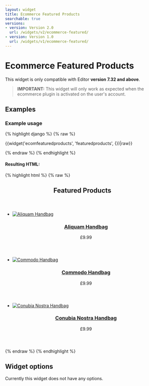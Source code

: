 ```yaml
---
layout: widget
title: Ecommerce Featured Products
searchable: true
versions:
- version: Version 2.0
  url: /widgets/v2/ecommerce-featured/
- version: Version 1.0
  url: /widgets/v1/ecommerce-featured/
---
```


# Ecommerce Featured Products

This widget is only compatible with Editor **version 7.32 and above**.

> **IMPORTANT:** This widget will only work as expected when the ecommerce plugin is activated on the user's account.

## Examples

### Example usage

{% highlight django %}
{% raw %}

{{widget('ecomfeaturedproducts', 'featuredproducts', {})|raw}}

{% endraw %}
{% endhighlight %}

#### Resulting HTML:

{% highlight html %}
{% raw %}

<div id="page-zones__main-widgets__ecomfeaturedproductsWidget" data-name="ecomfeaturedproducts" class="widget  widget--zone-widget">
  <div class="bk-ecomfeaturedproducts  ecomfeaturedproducts  widget__ecomfeaturedproducts">
    <section class="listing-section  listing-section--featured  ecomfeaturedproducts__listing-section">
      <header class="listing-header  ecomfeaturedproducts__listing-header">
        <h2 class="listing-title  ecomfeaturedproducts__listing-title">Featured Products</h2>
      </header>
      <div class="listing-body  ecomfeaturedproducts__listing-body  even products-6">
        <ul class="product-list  ecomfeaturedproducts__product-list">
          <li class="product-item  ecomfeaturedproducts__product-item">
            <article class="product-item-article  ecomfeaturedproducts__product-item-article">
              <div class="product-item-image  ecomfeaturedproducts__product-item-image">
                <a class="image-link  ecomfeaturedproducts__image-link" href="/store/product/" style="background-image:url('//placehold.it/2250x800')">
                  <img class="image  image--thumb  ecomfeaturedproducts__image" src="//placehold.it/2250x800" alt="Aliquam Handbag">
                </a>
              </div>
              <header class="product-item-details  ecomfeaturedproducts__product-content">
                <h3 class="product-item-title  ecomfeaturedproducts__product-item-title">
                  <a class="title-link  ecomfeaturedproducts__title-link" href="/store/product/">Aliquam Handbag</a>
                </h3>
                <p class="product-item-price  ecomfeaturedproducts__product-item-price">£9.99</p>
              </header>
            </article>
          </li>
          <li class="product-item  ecomfeaturedproducts__product-item">
            <article class="product-item-article  ecomfeaturedproducts__product-item-article">
              <div class="product-item-image  ecomfeaturedproducts__product-item-image">
                <a class="image-link  ecomfeaturedproducts__image-link" href="/store/product/" style="background-image:url('//placehold.it/300x100')">
                <img class="image  image--thumb  ecomfeaturedproducts__image" src="//placehold.it/300x100" alt="Commodo Handbag">
                </a>
              </div>
              <header class="product-item-details  ecomfeaturedproducts__product-content">
                <h3 class="product-item-title  ecomfeaturedproducts__product-item-title">
                  <a class="title-link  ecomfeaturedproducts__title-link" href="/store/product/">Commodo Handbag</a>
                </h3>
                <p class="product-item-price  ecomfeaturedproducts__product-item-price">£9.99</p>
              </header>
            </article>
          </li>
          <li class="product-item  ecomfeaturedproducts__product-item">
            <article class="product-item-article  ecomfeaturedproducts__product-item-article">
              <div class="product-item-image  ecomfeaturedproducts__product-item-image">
                <a class="image-link  ecomfeaturedproducts__image-link" href="/store/product/" style="background-image:url('//placehold.it/250x250')">
                <img class="image  image--thumb  ecomfeaturedproducts__image" src="//placehold.it/250x250" alt="Conubia Nostra Handbag">
                </a>
              </div>
              <header class="product-item-details  ecomfeaturedproducts__product-content">
                <h3 class="product-item-title  ecomfeaturedproducts__product-item-title">
                  <a class="title-link  ecomfeaturedproducts__title-link" href="/store/product/">Conubia Nostra Handbag</a>
                </h3>
                <p class="product-item-price  ecomfeaturedproducts__product-item-price">£9.99</p>
              </header>
            </article>
          </li>
        </ul>
      </div>
    </section>
  </div>
</div>

{% endraw %}
{% endhighlight %}

## Widget options

Currently this widget does not have any options.
